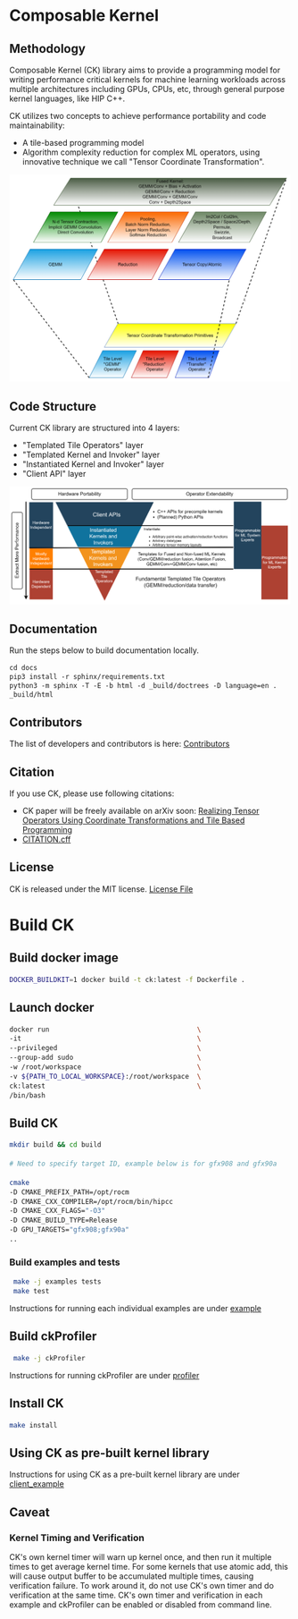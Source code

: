 # Composable Kernel

## Methodology

Composable Kernel (CK) library aims to provide a programming model for writing performance critical kernels for machine learning workloads across multiple architectures including GPUs, CPUs, etc, through general purpose kernel languages, like HIP C++.

CK utilizes two concepts to achieve performance portability and code maintainability:
* A tile-based programming model
* Algorithm complexity reduction for complex ML operators, using innovative technique we call "Tensor Coordinate Transformation".

![ALT](/docs/data/ck_component.png "CK Components")

## Code Structure

Current CK library are structured into 4 layers:
* "Templated Tile Operators" layer
* "Templated Kernel and Invoker" layer
* "Instantiated Kernel and Invoker" layer
* "Client API" layer

![ALT](/docs/data/ck_layer.png "CK Layers")

## Documentation

Run the steps below to build documentation locally.

```
cd docs
pip3 install -r sphinx/requirements.txt
python3 -m sphinx -T -E -b html -d _build/doctrees -D language=en . _build/html
```

## Contributors

The list of developers and contributors is here: [Contributors](/CONTRIBUTORS.md)

## Citation

If you use CK, please use following citations:
* CK paper will be freely available on arXiv soon: [Realizing Tensor Operators Using Coordinate Transformations and Tile Based Programming](???)
* [CITATION.cff](/CITATION.cff)

## License

CK is released under the MIT license. [License File](/LICENSE)


# Build CK

## Build docker image

```bash
DOCKER_BUILDKIT=1 docker build -t ck:latest -f Dockerfile .
```

## Launch docker

```bash
docker run                                     \
-it                                            \
--privileged                                   \
--group-add sudo                               \
-w /root/workspace                             \
-v ${PATH_TO_LOCAL_WORKSPACE}:/root/workspace  \
ck:latest                                      \
/bin/bash
```

## Build CK

```bash
mkdir build && cd build

# Need to specify target ID, example below is for gfx908 and gfx90a

cmake                                                                                             \
-D CMAKE_PREFIX_PATH=/opt/rocm                                                                    \
-D CMAKE_CXX_COMPILER=/opt/rocm/bin/hipcc                                                         \
-D CMAKE_CXX_FLAGS="-O3"                                                                          \
-D CMAKE_BUILD_TYPE=Release                                                                       \
-D GPU_TARGETS="gfx908;gfx90a"                                                                    \
..
```

### Build examples and tests

```bash
 make -j examples tests
 make test
```

Instructions for running each individual examples are under [example](/example)


## Build ckProfiler

```bash
 make -j ckProfiler
```
Instructions for running ckProfiler are under [profiler](/profiler)

## Install CK

```bash
make install
```

## Using CK as pre-built kernel library

Instructions for using CK as a pre-built kernel library are under [client_example](/client_example)

## Caveat
### Kernel Timing and Verification

CK's own kernel timer will warn up kernel once, and then run it multiple times
to get average kernel time. For some kernels that use atomic add, this will cause
output buffer to be accumulated multiple times, causing verification failure.
To work around it, do not use CK's own timer and do verification at the same time.
CK's own timer and verification in each example and ckProfiler can be enabled or
disabled from command line.
